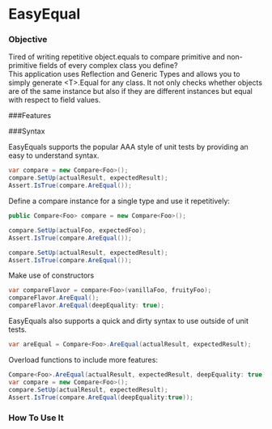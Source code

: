 # EasyEqual
### Objective
Tired of writing repetitive object.equals to compare primitive and non-primitive fields of every complex class you define? <br>
This application uses Reflection and Generic Types and allows you to simply generate &lt;T>.Equal for any class. It not only checks whether objects are of the same instance but also if they are different instances but equal with respect to field values.  

###Features 

###Syntax

EasyEquals supports the popular AAA style of unit tests by providing an easy to understand syntax. 
```C#
var compare = new Compare<Foo>(); 
compare.SetUp(actualResult, expectedResult); 
Assert.IsTrue(compare.AreEqual()); 
```

Define a compare instance for a single type and use it repetitively: 

```C#
public Compare<Foo> compare = new Compare<Foo>(); 

compare.SetUp(actualFoo, expectedFoo); 
Assert.IsTrue(compare.AreEqual());

compare.SetUp(actualResult, expectedResult);
Assert.IsTrue(compare.AreEqual());
```

Make use of constructors
```C#
var compareFlavor = compare<Foo>(vanillaFoo, fruityFoo);  
compareFlavor.AreEqual(); 
compareFlavor.AreEqual(deepEquality: true); 
```

EasyEquals also supports a quick and dirty syntax to use outside of unit tests. 
```C#
var areEqual = Compare<Foo>.AreEqual(actualResult, expectedResult); 
```
Overload functions to include more features: 
```C#
Compare<Foo>.AreEqual(actualResult, expectedResult, deepEquality: true); 
var compare = new Compare<Foo>(); 
compare.SetUp(actualResult, expectedResult); 
Assert.IsTrue(compare.AreEqual(deepEquality:true)); 
```


### How To Use It

